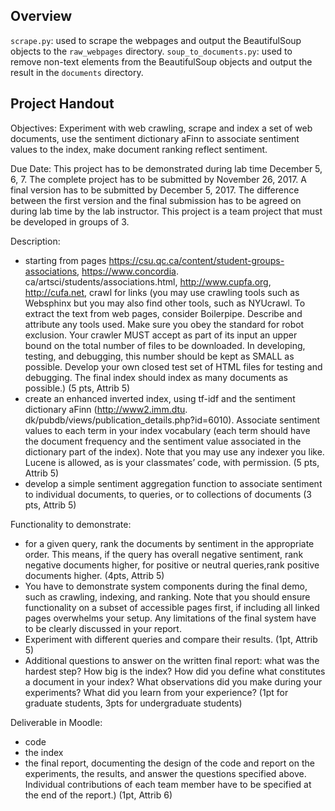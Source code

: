 ## Overview 

`scrape.py`: used to scrape the webpages and output the BeautifulSoup objects to the `raw_webpages` directory. 
`soup_to_documents.py`: used to remove non-text elements from the BeautifulSoup objects and output the result in the `documents` directory.


## Project Handout

Objectives: Experiment with web crawling, scrape and index a set of web documents, use the sentiment dictionary
aFinn to associate sentiment values to the index, make document ranking reflect sentiment.

Due Date: This project has to be demonstrated during lab time December 5, 6, 7. The complete project has to be
submitted by November 26, 2017. A final version has to be submitted by December 5, 2017. The difference between
the first version and the final submission has to be agreed on during lab time by the lab instructor. This project is a
team project that must be developed in groups of 3.

Description:
  - starting from pages https://csu.qc.ca/content/student-groups-associations, https://www.concordia.
  ca/artsci/students/associations.html, http://www.cupfa.org, http://cufa.net, crawl for links (you
  may use crawling tools such as Websphinx but you may also find other tools, such as NYUcrawl. To extract
  the text from web pages, consider Boilerpipe. Describe and attribute any tools used. Make sure you obey
  the standard for robot exclusion. Your crawler MUST accept as part of its input an upper bound on the total
  number of files to be downloaded. In developing, testing, and debugging, this number should be kept as SMALL
  as possible. Develop your own closed test set of HTML files for testing and debugging. The final index should
  index as many documents as possible.) (5 pts, Attrib 5)
  - create an enhanced inverted index, using tf-idf and the sentiment dictionary aFinn (http://www2.imm.dtu.
  dk/pubdb/views/publication_details.php?id=6010). Associate sentiment values to each term in your index
  vocabulary (each term should have the document frequency and the sentiment value associated in the dictionary
  part of the index). Note that you may use any indexer you like. Lucene is allowed, as is your classmates’ code,
  with permission. (5 pts, Attrib 5)
  - develop a simple sentiment aggregation function to associate sentiment to individual documents, to queries, or
  to collections of documents (3 pts, Attrib 5)

Functionality to demonstrate: 
  - for a given query, rank the documents by sentiment in the appropriate order. This means, if the query has overall negative sentiment, rank negative documents higher, for positive or neutral queries,rank positive documents higher. (4pts, Attrib 5)
  - You have to demonstrate system components during the final demo, such as crawling, indexing, and ranking. Note that you should ensure functionality on a subset of accessible pages first, if including all linked pages overwhelms your
setup. Any limitations of the final system have to be clearly discussed in your report.
  - Experiment with different queries and compare their results. (1pt, Attrib 5)
  - Additional questions to answer on the written final report: what was the hardest step? How big is the index? How did you define what constitutes a document in your index? What observations did you make during your experiments? What did you learn from your experience? (1pt for graduate students, 3pts for undergraduate students)

Deliverable in Moodle:
  - code
  - the index
  - the final report, documenting the design of the code and report on the experiments, the results, and answer the
  questions specified above. Individual contributions of each team member have to be specified at the end of the
  report.) (1pt, Attrib 6)